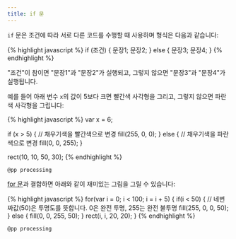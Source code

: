 ```yaml
---
title: if 문
---
```

``if`` 문은 조건에 따라 서로 다른 코드를 수행할 때 사용하며 형식은 다음과 같습니다:

{% highlight javascript %}
if (조건) {
    문장1;
    문장2;
} else {
    문장3;
    문장4;
}
{% endhighlight %}

"조건"이 참이면 "문장1"과 "문장2"가 실행되고, 그렇지 않으면 "문장3"과 "문장4"가 실행됩니다.

예를 들어 아래 변수 ``x``의 값이 5보다 크면 빨간색 사각형을 그리고, 그렇지 않으면 파란색 사각형을 그립니다:

{% highlight javascript %}
var x = 6;

if (x > 5) {
    // 채우기색을 빨간색으로 변경
    fill(255, 0, 0);
} else {
    // 채우기색을 파란색으로 변경
    fill(0, 0, 255);
}

rect(10, 10, 50, 30);
{% endhighlight %}

``@pp processing``

[for 문](/js/for.html)과 결합하면 아래와 같이 재미있는 그림을 그릴 수 있습니다:

{% highlight javascript %}
for(var i = 0; i < 100; i = i + 5) {
    if(i < 50) {
        // 네번짜값(50)은 투명도를 뜻합니다. 0은 완전 투명, 255는 완전 불투명
        fill(255, 0, 0, 50);
    } else {
        fill(0, 0, 255, 50);
    }
    rect(i, i, 20, 20);
}
{% endhighlight %}

``@pp processing``
